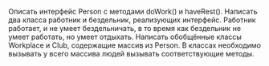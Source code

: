 Описать интерфейс Person с методами doWork() и haveRest(). 
Написать два класса работник и бездельник, реализующих интерфейс. 
Работник работает, и не умеет бездельничать, 
в то время как бездельник не умеет работать, но умеет отдыхать. 
Написать обобщённые классы Workplace и Club, содержащие массив из Person. 
В классах необходимо вызывать у всего массива людей вызывать соответствующие методы.